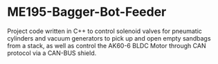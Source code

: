 # ME195-Bagger-Bot-Feeder
Project code written in C++ to control solenoid valves for pneumatic cylinders and vacuum generators to pick up and open empty sandbags from a stack, as well as control the AK60-6 BLDC Motor through CAN protocol via a CAN-BUS shield.
